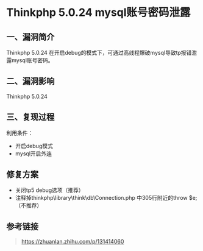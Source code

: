 # Thinkphp 5.0.24 mysql账号密码泄露

## 一、漏洞简介

Thinkphp 5.0.24 在开启debug的模式下，可通过高线程爆破mysql导致tp报错泄露mysql账号密码。

## 二、漏洞影响

Thinkphp 5.0.24

## 三、复现过程

利用条件：

- 开启debug模式
- mysql开启外连

## 修复方案

- 关闭tp5 debug选项（推荐）
- 注释掉thinkphp\library\think\db\Connection.php 中305行附近的throw $e;（不推荐）

## 参考链接

> https://zhuanlan.zhihu.com/p/131414060
